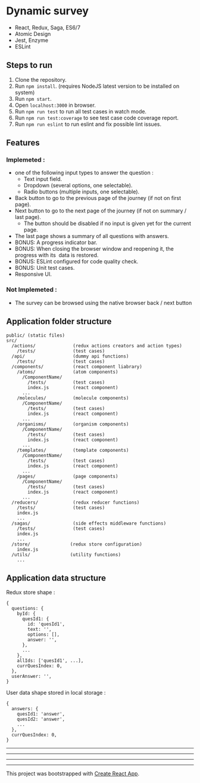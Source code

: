# Dynamic survey
- React, Redux, Saga, ES6/7
- Atomic Design
- Jest, Enzyme
- ESLint

## Steps to run
1. Clone the repository.
2. Run `npm install`. (requires NodeJS latest version to be installed on system)
3. Run `npm start`.
4. Open `localhost:3000` in browser.
5. Run `npm run test` to run all test cases in watch mode.
6. Run `npm run test:coverage` to see test case code coverage report.
7. Run `npm run eslint` to run eslint and fix possible lint issues.


## Features
### Implemeted :
- one of the following input types to answer the question :
  - Text input field.
  - Dropdown (several options, one selectable).
  - Radio buttons (multiple inputs, one selectable).
- Back button to go to the previous page of the journey (if not on first page).
- Next button to go to the next page of the journey (if not on summary / last page).
  - The button should be disabled if no input is given yet for the current page.
- The last page shows a summary of all questions with answers.
- BONUS:​ A progress indicator bar.
- BONUS: ​When closing the browser window and reopening it, the progress with its  data is restored.
- BONUS: ESLint configured for code quality check.
- BONUS: Unit test cases.
- Responsive UI.

### Not Implemeted :
- The survey can be browsed using the native browser back / next button  

## Application folder structure
```
public/ (static files)
src/
  /actions/              (redux actions creators and action types)
    /tests/              (test cases)
  /api/                  (dummy api functions)
    /tests/              (test cases)
  /components/           (react component liabrary)
    /atoms/              (atom components)
      /ComponentName/
        /tests/          (test cases)
        index.js         (react component)
      ...
    /molecules/          (molecule components)
      /ComponentName/
        /tests/          (test cases)
        index.js         (react component)
      ...
    /organisms/          (organism components)
      /ComponentName/
        /tests/          (test cases)
        index.js         (react component)
      ...
    /templates/          (template components)
      /ComponentName/
        /tests/          (test cases)
        index.js         (react component)
      ...
    /pages/              (page components)
      /ComponentName/
        /tests/          (test cases)
        index.js         (react component)
      ...
  /reducers/             (redux reducer functions)
    /tests/              (test cases)
    index.js
    ...
  /sagas/                (side effects middleware functions)
    /tests/              (test cases)
    index.js
    ...
  /store/               (redux store configuration)
    index.js
  /utils/               (utility functions)
    ...
```
## Application data structure

Redux store shape :
```
{
  questions: {
    byId: {
      quesId1: {
        id: 'quesId1',
        text: '',
        options: [],
        answer: '',
      },
      ...
    },
    allIds: ['quesId1', ...],
    currQuesIndex: 0,
  },
  userAnswer: '',
}
```

User data shape stored in local storage :
```
{
  answers: {
    quesId1: 'answer',
    quesId2: 'answer',
    ...
  },
  currQuesIndex: 0,
}
```

--------------------------------------------
--------------------------------------------
--------------------------------------------
--------------------------------------------

This project was bootstrapped with [Create React App](https://github.com/facebookincubator/create-react-app).